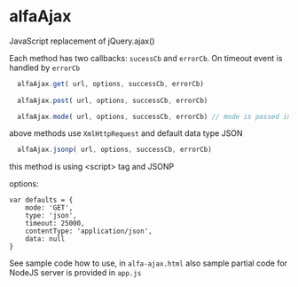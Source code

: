# alfaAjax
JavaScript replacement of jQuery.ajax()

Each method has two callbacks: `sucessCb` and `errorCb`. On timeout event is handled by `errorCb`

```javascript
  alfaAjax.get( url, options, successCb, errorCb)
  
  alfaAjax.post( url, options, successCb, errorCb)

  alfaAjax.mode( url, options, successCb, errorCb) // mode is passed in options={mode:'PUT'}
```
above methods use `XmlHttpRequest` and default data type JSON


```javascript
  alfaAjax.jsonp( url, options, successCb, errorCb)
```
  this method is using \<script\> tag and JSONP

  options:
  ```
  var defaults = {
      mode: 'GET',
      type: 'json',
      timeout: 25000,
      contentType: 'application/json',
      data: null
  }
```
See sample code how to use, in `alfa-ajax.html` also sample partial code for NodeJS server is provided in `app.js`
